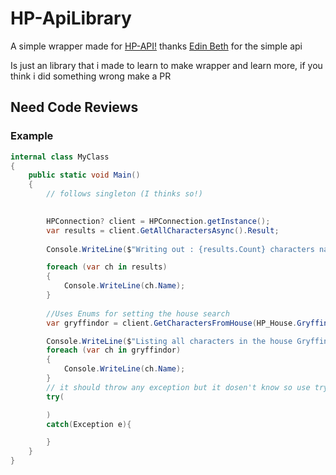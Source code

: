 # HP-ApiLibrary

A simple wrapper made for [HP-API!](https://hp-api.herokuapp.com/) thanks [Edin Beth](https://twitter.com/edinbeth) for the simple api

Is just an library that i made to learn to make wrapper and learn more, if you think i did something wrong make a PR 


## Need Code Reviews 

### Example 

```csharp
internal class MyClass
{
    public static void Main()
    {
        // follows singleton (I thinks so!)

        
        HPConnection? client = HPConnection.getInstance();
        var results = client.GetAllCharactersAsync().Result;
       
        Console.WriteLine($"Writing out : {results.Count} characters names");

        foreach (var ch in results)
        {
            Console.WriteLine(ch.Name);
        }
        
        //Uses Enums for setting the house search 
        var gryffindor = client.GetCharactersFromHouse(HP_House.Gryffindor).Result;

        Console.WriteLine($"Listing all characters in the house Gryffindor, Total items : {gryffindor.Count}");
        foreach (var ch in gryffindor)
        {
            Console.WriteLine(ch.Name);
        }
        // it should throw any exception but it dosen't know so use try/catch
        try(

        )
        catch(Exception e){

        }
    }
}
```	